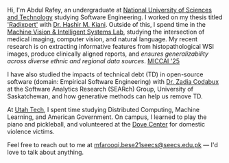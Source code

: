 Hi, I'm Abdul Rafey, an undergraduate at [National University of Sciences and Technology](https://nust.edu.pk) studying Software Engineering. I worked on my thesis titled ['Radixpert'](https://assets.tina.io/1fb09d03-9237-4c49-aaa9-d024a83c7ac7/Radixpert__A_Staged_Adaptation_and_Hierarchical_Fusion_Framework_for_Radiology_VLMs.pdf) with [Dr. Hashir M. Kiani](https://seecs.nust.edu.pk/faculty/hashir-moheed-kiani/). Outside of this, I spend time in the [Machine Vision & Intelligent Systems Lab](https://vision.seecs.edu.pk/), studying the intersection of medical imaging, computer vision, and natural language. My recent research is on extracting informative features from histopathological WSI images, produce clinically aligned reports, and *ensures generalizability across diverse ethnic and regional data sources*. [MICCAI '25](https://reg2025.grand-challenge.org/reg2025/)

I have also studied the impacts of technical debt (TD) in open-source software (domain: Empirical Software Engineering) with [Dr. Zadia Codabux](https://www.cs.usask.ca/faculty/zadiacodabux/research.html) at the Software Analytics Research (SEARch) Group, University of Saskatchewan, and how generative methods can help us remove TD.

At [Utah Tech](https://utahtech.edu/), I spent time studying Distributed Computing, Machine Learning, and American Government. On campus, I learned to play the piano and pickleball, and volunteered at the [Dove Center](https://dovecenter.org/) for domestic violence victims.

Feel free to reach out to me at [mfarooqi.bese21seecs@seecs.edu.pk](mailto:mfarooqi.bese21seecs@seecs.edu.pk) — I'd love to talk about anything.
